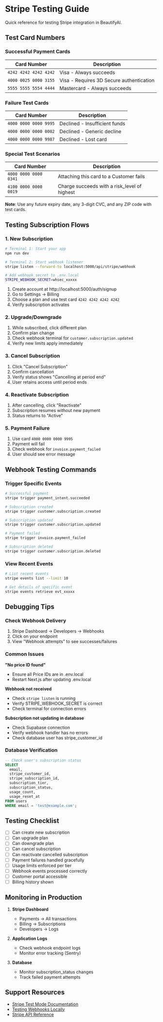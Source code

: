 # Stripe Testing Guide

Quick reference for testing Stripe integration in BeautifyAI.

## Test Card Numbers

### Successful Payment Cards
| Card Number | Description |
|-------------|-------------|
| `4242 4242 4242 4242` | Visa - Always succeeds |
| `4000 0025 0000 3155` | Visa - Requires 3D Secure authentication |
| `5555 5555 5554 4444` | Mastercard - Always succeeds |

### Failure Test Cards
| Card Number | Description |
|-------------|-------------|
| `4000 0000 0000 9995` | Declined - Insufficient funds |
| `4000 0000 0000 0002` | Declined - Generic decline |
| `4000 0000 0000 9987` | Declined - Lost card |

### Special Test Scenarios
| Card Number | Description |
|-------------|-------------|
| `4000 0000 0000 0341` | Attaching this card to a Customer fails |
| `4100 0000 0000 0019` | Charge succeeds with a risk_level of highest |

**Note**: Use any future expiry date, any 3-digit CVC, and any ZIP code with test cards.

## Testing Subscription Flows

### 1. New Subscription
```bash
# Terminal 1: Start your app
npm run dev

# Terminal 2: Start webhook listener
stripe listen --forward-to localhost:5000/api/stripe/webhook

# Add webhook secret to .env.local
STRIPE_WEBHOOK_SECRET=whsec_xxxxx
```

1. Create account at http://localhost:5000/auth/signup
2. Go to Settings → Billing
3. Choose a plan and use test card `4242 4242 4242 4242`
4. Verify subscription activates

### 2. Upgrade/Downgrade
1. While subscribed, click different plan
2. Confirm plan change
3. Check webhook terminal for `customer.subscription.updated`
4. Verify new limits apply immediately

### 3. Cancel Subscription
1. Click "Cancel Subscription"
2. Confirm cancellation
3. Verify status shows "Cancelling at period end"
4. User retains access until period ends

### 4. Reactivate Subscription
1. After cancelling, click "Reactivate"
2. Subscription resumes without new payment
3. Status returns to "Active"

### 5. Payment Failure
1. Use card `4000 0000 0000 9995`
2. Payment will fail
3. Check webhook for `invoice.payment_failed`
4. User should see error message

## Webhook Testing Commands

### Trigger Specific Events
```bash
# Successful payment
stripe trigger payment_intent.succeeded

# Subscription created
stripe trigger customer.subscription.created

# Subscription updated
stripe trigger customer.subscription.updated

# Payment failed
stripe trigger invoice.payment_failed

# Subscription deleted
stripe trigger customer.subscription.deleted
```

### View Recent Events
```bash
# List recent events
stripe events list --limit 10

# Get details of specific event
stripe events retrieve evt_xxxxx
```

## Debugging Tips

### Check Webhook Delivery
1. Stripe Dashboard → Developers → Webhooks
2. Click on your endpoint
3. View "Webhook attempts" to see successes/failures

### Common Issues

**"No price ID found"**
- Ensure all Price IDs are in .env.local
- Restart Next.js after updating .env.local

**Webhook not received**
- Check `stripe listen` is running
- Verify STRIPE_WEBHOOK_SECRET is correct
- Check terminal for connection errors

**Subscription not updating in database**
- Check Supabase connection
- Verify webhook handler has no errors
- Check database user has stripe_customer_id

### Database Verification
```sql
-- Check user's subscription status
SELECT 
  email,
  stripe_customer_id,
  stripe_subscription_id,
  subscription_tier,
  subscription_status,
  usage_count,
  usage_reset_at
FROM users
WHERE email = 'test@example.com';
```

## Testing Checklist

- [ ] Can create new subscription
- [ ] Can upgrade plan
- [ ] Can downgrade plan
- [ ] Can cancel subscription
- [ ] Can reactivate cancelled subscription
- [ ] Payment failures handled gracefully
- [ ] Usage limits enforced per tier
- [ ] Webhook events processed correctly
- [ ] Customer portal accessible
- [ ] Billing history shown

## Monitoring in Production

1. **Stripe Dashboard**
   - Payments → All transactions
   - Billing → Subscriptions
   - Developers → Logs

2. **Application Logs**
   - Check webhook endpoint logs
   - Monitor error tracking (Sentry)

3. **Database**
   - Monitor subscription_status changes
   - Track failed payment attempts

## Support Resources

- [Stripe Test Mode Documentation](https://stripe.com/docs/test-mode)
- [Testing Webhooks Locally](https://stripe.com/docs/webhooks/test)
- [Stripe API Reference](https://stripe.com/docs/api)